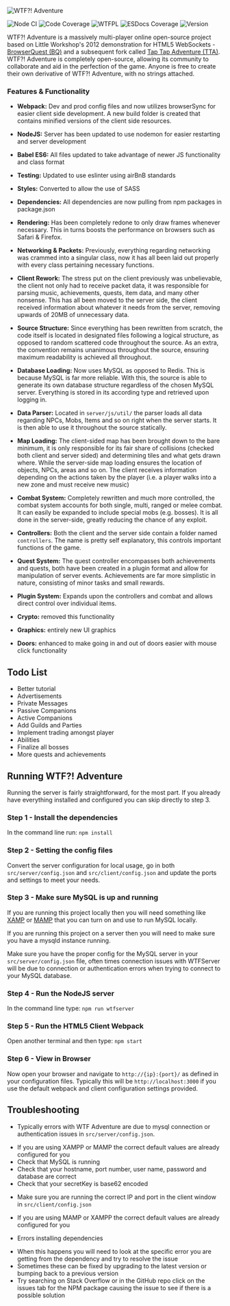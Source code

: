![WTF?! Adventure](https://github.com/design1online/WTF-Adventure/blob/main/assets/img/wtfadventure.png?raw=true "WTF?! Adventure")


![Node CI](https://github.com/design1online/WTF-Adventure/workflows/node%20ci/badge.svg) ![Code Coverage](https://img.shields.io/codecov/c/gh/design1online/WTF-Adventure) ![WTFPL](https://img.shields.io/static/v1?label=license&message=wtfpl--2.0&color=blueviolet) ![ESDocs Coverage](https://raw.githubusercontent.com/design1online/WTF-Adventure/main/docs/badge.svg?sanitize=true) ![Version](https://img.shields.io/github/package-json/v/design1online/WTF-Adventure)

WTF?! Adventure is a massively multi-player online open-source project based on Little Workshop's 2012 demonstration for HTML5 WebSockets - [BrowserQuest (BQ)](https://github.com/browserquest/BrowserQuest) and a subsequent fork called [Tap Tap Adventure (TTA)](https://github.com/phinolex/Tap-Tap-Adventure).
WTF?! Adventure is completely open-source, allowing its community to collaborate and aid in the perfection of the game. Anyone is free to create their own derivative of WTF?! Adventure, with no strings attached.

### Features & Functionality

- **Webpack:** Dev and prod config files and now utilizes browserSync for easier client side development. A new build folder is created that contains minified versions of the client side resources.

- **NodeJS:** Server has been updated to use nodemon for easier restarting and server development

- **Babel ES6:** All files updated to take advantage of newer JS functionality and class format

- **Testing:** Updated to use eslinter using airBnB standards

- **Styles:** Converted to allow the use of SASS

- **Dependencies:** All dependencies are now pulling from npm packages in package.json

- **Rendering:** Has been completely redone to only draw frames whenever necessary. This in turns boosts the performance on browsers such as Safari & Firefox.

- **Networking & Packets:** Previously, everything regarding networking was crammed into a singular class, now it has all been laid out properly with every class pertaining necessary functions.

- **Client Rework:** The stress put on the client previously was unbelievable, the client not only had to receive packet data, it was responsible for parsing music, achievements, quests, item data, and many other nonsense. This has all been moved to the server side, the client received information about whatever it needs from the server, removing upwards of 20MB of unnecessary data.

- **Source Structure:** Since everything has been rewritten from scratch, the code itself is located in designated files following a logical structure, as opposed to random scattered code throughout the source. As an extra, the convention remains unanimous throughout the source, ensuring maximum readability is achieved all throughout.

- **Database Loading:** Now uses MySQL as opposed to Redis. This is because MySQL is far more reliable. With this, the source is able to generate its own database structure regardless of the chosen MySQL server. Everything is stored in its according type and retrieved upon logging in.

- **Data Parser:** Located in `server/js/util/` the parser loads all data regarding NPCs, Mobs, Items and so on right when the server starts. It is then able to use it throughout the source statically.

- **Map Loading:** The client-sided map has been brought down to the bare minimum, it is only responsible for its fair share of collisions (checked both client and server sided) and determining tiles and what gets drawn where. While the server-side map loading ensures the location of objects, NPCs, areas and so on. The client receives information depending on the actions taken by the player (i.e. a player walks into a new zone and must receive new music)

- **Combat System:** Completely rewritten and much more controlled, the combat system accounts for both single, multi, ranged or melee combat. It can easily be expanded to include special mobs (e.g. bosses). It is all done in the server-side, greatly reducing the chance of any exploit.

- **Controllers:** Both the client and the server side contain a folder named `controllers`. The name is pretty self explanatory, this controls important functions of the game.

- **Quest System:** The quest controller encompasses both achievements and quests, both have been created in a plugin format and allow for manipulation of server events. Achievements are far more simplistic in nature, consisting of minor tasks and small rewards.

- **Plugin System:** Expands upon the controllers and combat and allows direct control over individual items.

- **Crypto:** removed this functionality

- **Graphics:** entirely new UI graphics

- **Doors:** enhanced to make going in and out of doors easier with mouse click functionality


## Todo List

- Better tutorial
- Advertisements
- Private Messages
- Passive Companions
- Active Companions
- Add Guilds and Parties
- Implement trading amongst player
- Abilities
- Finalize all bosses
- More quests and achievements


## Running WTF?! Adventure

Running the server is fairly straightforward, for the most part. If you already have everything installed and configured you can skip directly to step 3.

### Step 1 - Install the dependencies

In the command line run: `npm install`

### Step 2 - Setting the config files

Convert the server configuration for local usage, go in both `src/server/config.json` and `src/client/config.json` and update the ports and settings to meet your needs.

### Step 3 - Make sure MySQL is up and running

If you are running this project locally then you will need something like [XAMP](https://www.apachefriends.org/index.html) or [MAMP](https://www.mamp.info/en/) that you can turn on and use to run MySQL locally.

If you are running this project on a server then you will need to make sure you have a mysqld instance running.

Make sure you have the proper config for the MySQL server in your `src/server/config.json` file, often times connection issues with WTFServer will be due to connection or authentication errors when trying to connect to your MySQL database.

### Step 4 - Run the NodeJS server

In the command line type: `npm run wtfserver`

### Step 5 - Run the HTML5 Client Webpack

Open another terminal and then type: `npm start`

### Step 6 - View in Browser

Now open your browser and navigate to `http://{ip}:{port}/` as defined in your configuration files. Typically this will be `http://localhost:3000` if you use the default webpack and client configuration settings provided.

## Troubleshooting
* Typically errors with WTF Adventure are due to mysql connection or authentication issues in `src/server/config.json`.
 - If you are using XAMPP or MAMP the correct default values are already configured for you
 - Check that MySQL is running
 - Check that your hostname, port number, user name, password and database are correct
 - Check that your secretKey is base62 encoded
* Make sure you are running the correct IP and port in the client window in `src/client/config.json`
 - If you are using MAMP or XAMPP the correct default values are already configured for you
* Errors installing dependencies
 - When this happens you will need to look at the specific error you are getting from the dependency and try to resolve the issue
 - Sometimes these can be fixed by upgrading to the latest version or bumping back to a previous version
 - Try searching on Stack Overflow or in the GitHub repo click on the issues tab for the NPM package causing the issue to see if there is a possible solution
